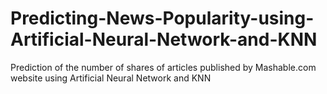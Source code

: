 # Predicting-News-Popularity-using-Artificial-Neural-Network-and-KNN
Prediction of the number of shares of articles published by Mashable.com website using Artificial Neural Network and KNN

